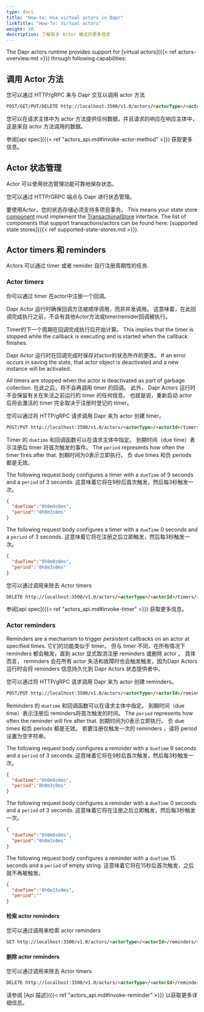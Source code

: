 ```yaml
---
type: docs
title: "How-to: Use virtual actors in Dapr"
linkTitle: "How-To: Virtual actors"
weight: 20
description: 了解有关 Actor 模式的更多信息
---
```


The Dapr actors runtime provides support for [virtual actors]({{< ref actors-overview.md >}}) through following capabilities:

## 调用 Actor 方法

您可以通过 HTTP/gRPC 来与 Dapr 交互以调用 actor 方法

```html
POST/GET/PUT/DELETE http://localhost:3500/v1.0/actors/<actorType>/<actorId>/method/<method>
```

您可以在请求主体中为 actor 方法提供任何数据，并且请求的响应在响应主体中，这是来自 actor 方法调用的数据。

参阅[api spec]({{< ref "actors_api.md#invoke-actor-method" >}}) 获取更多信息。

## Actor 状态管理

Actor 可以使用状态管理功能可靠地保存状态。

您可以通过 HTTP/GRPC 端点与 Dapr 进行状态管理。

要使用Actor，您的状态存储必须支持多项目事务。  This means your state store [component](https://github.com/dapr/components-contrib/tree/master/state) must implement the [TransactionalStore](https://github.com/dapr/components-contrib/blob/master/state/transactional_store.go) interface.  The list of components that support transactions/actors can be found here: [supported state stores]({{< ref supported-state-stores.md >}}).

## Actor timers 和 reminders

Actors 可以通过 timer 或者 remider 自行注册周期性的任务.

### Actor timers

你可以通过 timer 在actor中注册一个回调。

Dapr Actor 运行时确保回调方法被顺序调用，而非并发调用。 这意味着，在此回调完成执行之前，不会有其他Actor方法或timer/remider回调被执行。

Timer的下一个周期在回调完成执行后开始计算。 This implies that the timer is stopped while the callback is executing and is started when the callback finishes.

Dapr Actor 运行时在回调完成时保存对actor的状态所作的更改。 If an error occurs in saving the state, that actor object is deactivated and a new instance will be activated.

All timers are stopped when the actor is deactivated as part of garbage collection. 在此之后，将不会再调用 timer 的回调。 此外， Dapr Actors 运行时不会保留有关在失活之前运行的 timer 的任何信息。 也就是说，重新启动 actor 后将会激活的 timer 完全取决于注册时登记的 timer。

您可以通过将 HTTP/gRPC 请求调用 Dapr 来为 actor 创建 timer。

```md
POST/PUT http://localhost:3500/v1.0/actors/<actorType>/<actorId>/timers/<name>
```

Timer 的 `duetime` 和回调函数可以在请求主体中指定。  到期时间（due time）表示注册后 timer 将首次触发的事件。  The `period` represents how often the timer fires after that.  到期时间为0表示立即执行。  负 due times 和负 periods 都是无效。

The following request body configures a timer with a `dueTime` of 9 seconds and a `period` of 3 seconds.  这意味着它将在9秒后首次触发，然后每3秒触发一次。
```json
{
  "dueTime":"0h0m9s0ms",
  "period":"0h0m3s0ms"
}
```

The following request body configures a timer with a `dueTime` 0 seconds and a `period` of 3 seconds.  这意味着它将在注册之后立即触发，然后每3秒触发一次。
```json
{
  "dueTime":"0h0m0s0ms",
  "period":"0h0m3s0ms"
}
```

您可以通过调用来除去 Actor timers

```md
DELETE http://localhost:3500/v1.0/actors/<actorType>/<actorId>/timers/<name>
```

参阅[api spec]({{< ref "actors_api.md#invoke-timer" >}}) 获取更多信息。

### Actor reminders

Reminders are a mechanism to trigger *persistent* callbacks on an actor at specified times. 它们的功能类似于 timer。 但与 timer 不同，在所有情况下 reminders 都会触发，直到 actor 显式取消注册 reminders 或删除 actor 。 具体而言， reminders 会在所有 actor 失活和故障时也会触发触发，因为Dapr Actors 运行时会将 reminders 信息持久化到 Dapr Actors 状态提供者中。

您可以通过将 HTTP/gRPC 请求调用 Dapr 来为 actor 创建 reminders。

```md
POST/PUT http://localhost:3500/v1.0/actors/<actorType>/<actorId>/reminders/<name>
```

Reminders 的 `duetime` 和回调函数可以在请求主体中指定。  到期时间（due time）表示注册后 reminders将首次触发的时间。  The `period` represents how often the reminder will fire after that.  到期时间为0表示立即执行。  负 due times 和负 periods 都是无效。  若要注册仅触发一次的 reminders ，请将 period 设置为空字符串。

The following request body configures a reminder with a `dueTime` 9 seconds and a `period` of 3 seconds.  这意味着它将在9秒后首次触发，然后每3秒触发一次。
```json
{
  "dueTime":"0h0m9s0ms",
  "period":"0h0m3s0ms"
}
```

The following request body configures a reminder with a `dueTime` 0 seconds and a `period` of 3 seconds.  这意味着它将在注册之后立即触发，然后每3秒触发一次。
```json
{
  "dueTime":"0h0m0s0ms",
  "period":"0h0m3s0ms"
}
```

The following request body configures a reminder with a `dueTime` 15 seconds and a `period` of empty string.  这意味着它将在15秒后首次触发，之后就不再被触发。
```json
{
  "dueTime":"0h0m15s0ms",
  "period":""
}
```

#### 检索 actor reminders

您可以通过调用来检索 actor reminders

```md
GET http://localhost:3500/v1.0/actors/<actorType>/<actorId>/reminders/<name>
```

#### 删除 actor reminders

您可以通过调用来除去 Actor timers

```md
DELETE http://localhost:3500/v1.0/actors/<actorType>/<actorId>/reminders/<name>
```

请参阅 [Api 描述]({{< ref "actors_api.md#invoke-reminder" >}}) 以获取更多详细信息。
